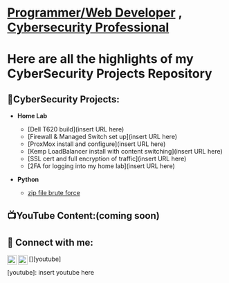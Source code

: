 <h1><a href="https://github.com/joshkoo1988/Programming-and-Web-Development">Programmer/Web Developer</a> , <a href="https://github.com/joshkoo1988/CyberSecurity">Cybersecurity Professional</a> </h1>
<h1> Here are all the highlights of my CyberSecurity Projects Repository </h1>

<h2>🔐CyberSecurity Projects:</h2>

- <b> Home Lab</b>
  - [Dell T620 build](insert URL here)
  - [Firewall & Managed Switch set up](insert URL here)
  - [ProxMox install and configure](insert URL here)
  - [Kemp LoadBalancer install with content switching](insert URL here)
  - [SSL cert and full encryption of traffic](insert URL here)
  - [2FA for logging into my home lab](insert URL here)
    
- <b>Python</b>
  - [zip file brute force](https://github.com/joshkoo1988/zip-cracker)
 
<h2>📺YouTube Content:(coming soon)</h2>


<h2> 🤳 Connect with me:</h2>

[<img align="left" alt="Joshkoo | YouTube" width="22px" src="https://cdn.jsdelivr.net/npm/simple-icons@v3/icons/youtube.svg" />][youtube]
[<img align="left" alt="Joshkoo | LinkedIn" width="22px" src="https://cdn.jsdelivr.net/npm/simple-icons@v3/icons/linkedin.svg" />][linkedin]

[linkedin]: https://www.linkedin.com/in/joshkoo
[youtube]: insert youtube here
